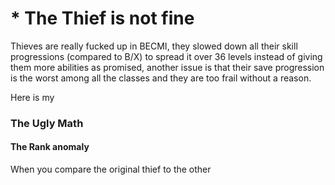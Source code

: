 # \* The Thief is not fine

Thieves are really fucked up in BECMI, they slowed down all their skill progressions \(compared to B/X\) to spread it over 36 levels instead of giving them more abilities as promised, another issue is that their save progression is the worst among all the classes and they are too frail without a reason.

Here is my 



### The Ugly Math

#### The Rank anomaly

When you compare the original thief to the other  



